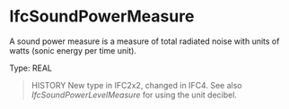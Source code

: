 # IfcSoundPowerMeasure

A sound power measure is a measure of total radiated noise with units of watts (sonic energy per time unit).

Type: REAL

> HISTORY New type in IFC2x2, changed in IFC4. See also _IfcSoundPowerLevelMeasure_ for using the unit decibel.
